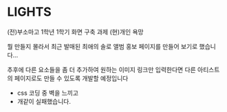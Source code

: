 # LIGHTS
(전)부소마고 1학년 1학기 화면 구축 과제
(현)개인 욕망

뭘 만들지 몰라서
최근 발매된 최애의 솔로 앨범 홍보 페이지를
만들어 보기로 했습니다...

추후에 다른 요소들을 좀 더 추가하여
원하는 이미지 링크만 입력한다면
다른 아티스트의 페이지로도 만들 수 있도록
개발할 예정입니다

+ css 코딩 중 벽을 느끼고
+ 개같이 실패했습니다.
